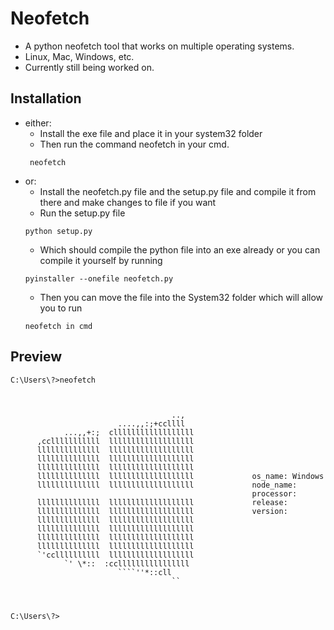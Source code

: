 # Neofetch
- A python neofetch tool that works on multiple operating systems.
- Linux, Mac, Windows, etc.
- Currently still being worked on.
## Installation
- either:
  - Install the exe file and place it in your system32 folder
  - Then run the command neofetch in your cmd.
  ```
   neofetch
  ```
- or:
  - Install the neofetch.py file and the setup.py file and compile it from there and make changes to file if you want
  - Run the setup.py file
  ```
  python setup.py
  ```
  - Which should compile the python file into an exe already or you can compile it yourself by running
  ```
  pyinstaller --onefile neofetch.py
  ```
  - Then you can move the file into the System32 folder which will allow you to run
  ```
  neofetch in cmd
  ```
## Preview
```
C:\Users\?>neofetch



                                    ..,
                        ....,,:;+ccllll
            ...,,+:;  cllllllllllllllllll
      ,cclllllllllll  lllllllllllllllllll
      llllllllllllll  lllllllllllllllllll
      llllllllllllll  lllllllllllllllllll
      llllllllllllll  lllllllllllllllllll
      llllllllllllll  lllllllllllllllllll             os_name: Windows
      llllllllllllll  lllllllllllllllllll             node_name:
                                                      processor:
      llllllllllllll  lllllllllllllllllll             release:
      llllllllllllll  lllllllllllllllllll             version:
      llllllllllllll  lllllllllllllllllll
      llllllllllllll  lllllllllllllllllll
      llllllllllllll  lllllllllllllllllll
      llllllllllllll  lllllllllllllllllll
      `'ccllllllllll  lllllllllllllllllll
            `' \*::  :ccllllllllllllllll
                        ````''*::cll
                                    ``



C:\Users\?>
```
